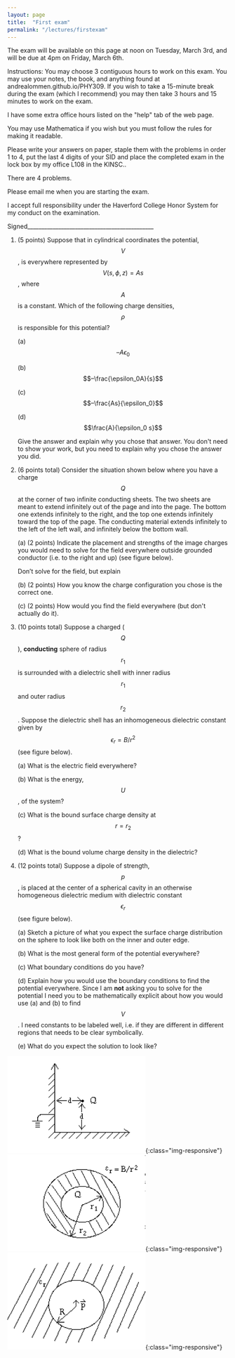```yaml
---
layout: page
title:  "First exam"
permalink: "/lectures/firstexam"
---
```


The exam will be available on this page at noon on Tuesday, March 3rd, and will be due at 4pm on
Friday, March 6th.

Instructions: 
You may choose 3 contiguous hours to work on this exam.  You may use your notes, the book, and anything found at andrealommen.github.io/PHY309.  If you wish to take a 15-minute break during the exam (which I recommend) you may then take 3 hours and 15 minutes to work on the exam.

I have some extra office hours listed on the "help" tab of the web page.

You may use Mathematica if you wish but you must follow the rules for making it readable.

Please write your answers on paper, staple them with the problems in order 1 to 4, put the last 4 
digits of your SID and place the completed exam
in the lock box by my office L108 in the KINSC..

There are 4 problems.  

Please email me when you are starting the exam.

I accept full responsibility under the Haverford College Honor System for my conduct on the examination.

Signed_____________________________________________

1.	(5 points)
	Suppose that in cylindrical coordinates the potential, $$V$$, is everywhere represented by 
$$V(s,\phi,z) = As$$, where $$A$$ is a constant. Which of the following charge densities, $$\rho$$ 
is responsible for this potential?

	(a)	$$–A\epsilon_0$$

	(b)	$$–\frac{\epsilon_0A}{s}$$
 
	(c)	$$–\frac{As}{\epsilon_0}$$

	(d)	$$\frac{A}{\epsilon_0 s}$$


	Give the answer and explain why you chose that answer.  You don't need to show your work, but
you need to explain why you chose the answer you did.

2.	(6 points total)  Consider the situation shown below where you have a charge $$Q$$ at the corner of two infinite conducting sheets. The two sheets are meant to extend infinitely out of the page
and into the page.  The bottom one extends infinitely to the right, and the top one extends infinitely toward the top of the page.  The conducting material extends infinitely to the left of the left
wall, and infinitely below the bottom wall.

	(a) (2 points) Indicate the placement and strengths of the image charges you would need to solve for the field everywhere outside grounded conductor (i.e. to the right and up) (see figure below). 

	Don’t solve for the field, but explain

	(b) (2 points) How you know the charge configuration you chose is the correct one.

	(c) (2 points) How would you find the field everywhere (but don't actually do it).

3. (10 points total) Suppose a charged ($$Q$$), **conducting** sphere of radius $$r_1$$ is surrounded with a dielectric 
shell with inner radius $$r_1$$ and outer radius $$r_2$$. Suppose the dielectric shell has 
an inhomogeneous dielectric constant given by $$\epsilon_r = B/r^2$$ (see figure below).

	(a)	What is the electric field everywhere?

	(b)	What is the energy, $$U$$, of the system?

	(c)	What is the bound surface charge density at $$r = r_2$$?

	(d)	What is the bound volume charge density in the dielectric?

4. (12 points total) Suppose a dipole of strength, $$p$$, is placed at the center of a spherical cavity in an otherwise homogeneous dielectric medium with dielectric constant $$\epsilon_r$$ (see figure below). 

	(a)     Sketch a picture of what you expect the surface charge distribution on the sphere to look like both on the inner and outer edge.

	(b)     What is the most general form of the potential everywhere?

	(c) 	What boundary conditions do you have?

	(d)     Explain how you would use the boundary conditions to find the potential everywhere.  Since I am **not** asking you to solve for the potential I need you to be mathematically explicit about how you would use (a) and (b) to find $$V$$.  I need constants to be labeled well, i.e. if they are different
in different regions that needs to be clear symbolically. 

	(e)     What do you expect the solution to look like?




![Charge configuration #2](figures/Number2.png){:class="img-responsive"}
![Charged conducting sphere surrounded by dielectric shell #3](figures/Number3.png){:class="img-responsive"}
![Dipole in spherical cavity in dielectric medium #4](figures/Number4.png){:class="img-responsive"}
